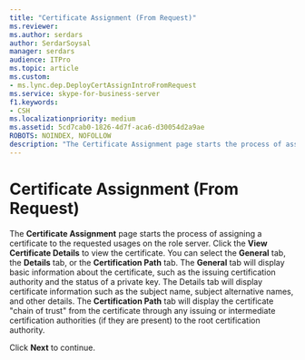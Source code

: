 ```yaml
---
title: "Certificate Assignment (From Request)"
ms.reviewer: 
ms.author: serdars
author: SerdarSoysal
manager: serdars
audience: ITPro
ms.topic: article
ms.custom:
- ms.lync.dep.DeployCertAssignIntroFromRequest
ms.service: skype-for-business-server
f1.keywords:
- CSH
ms.localizationpriority: medium
ms.assetid: 5cd7cab0-1826-4d7f-aca6-d30054d2a9ae
ROBOTS: NOINDEX, NOFOLLOW
description: "The Certificate Assignment page starts the process of assigning a certificate to the requested usages on the role server. Click the View Certificate Details to view the certificate. You can select the General tab, the Details tab, or the Certification Path tab. The General tab will display basic information about the certificate, such as the issuing certification authority and the status of a private key. The Details tab will display certificate information such as the subject name, subject alternative names, and other details. The Certification Path tab will display the certificatechain of trustfrom the certificate through any issuing or intermediate certification authorities (if they are present) to the root certification authority."
---
```


# Certificate Assignment (From Request)
 
The **Certificate Assignment** page starts the process of assigning a certificate to the requested usages on the role server. Click the **View Certificate Details** to view the certificate. You can select the **General** tab, the **Details** tab, or the **Certification Path** tab. The **General** tab will display basic information about the certificate, such as the issuing certification authority and the status of a private key. The Details tab will display certificate information such as the subject name, subject alternative names, and other details. The **Certification Path** tab will display the certificate "chain of trust" from the certificate through any issuing or intermediate certification authorities (if they are present) to the root certification authority.
  
Click **Next** to continue.
  

